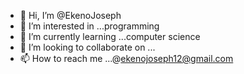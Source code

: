 - 👋 Hi, I’m @EkenoJoseph
- 👀 I’m interested in ...programming
- 🌱 I’m currently learning ...computer science
- 💞️ I’m looking to collaborate on ...
- 📫 How to reach me ...@ekenojoseph12@gmail.com

<!---
EkenoJoseph/EkenoJoseph is a ✨ special ✨ repository because its `README.md` (this file) appears on your GitHub profile.
You can click the Preview link to take a look at your changes.
--->
